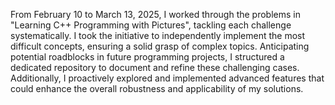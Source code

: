 From February 10 to March 13, 2025, I worked through the problems in "Learning C++
Programming with Pictures", tackling each challenge systematically. I took the initiative to
independently implement the most difficult concepts, ensuring a solid grasp of complex topics.
Anticipating potential roadblocks in future programming projects, I structured a dedicated
repository to document and refine these challenging cases. Additionally, I proactively explored and
implemented advanced features that could enhance the overall robustness and applicability of my solutions.

